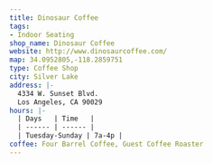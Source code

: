 ```yaml
---
title: Dinosaur Coffee
tags:
- Indoor Seating
shop_name: Dinosaur Coffee
website: http://www.dinosaurcoffee.com/
map: 34.0952805,-118.2859751
type: Coffee Shop
city: Silver Lake
address: |-
  4334 W. Sunset Blvd.
  Los Angeles, CA 90029
hours: |-
  | Days   | Time   |
  | ------ | ------ |
  | Tuesday-Sunday | 7a-4p |
coffee: Four Barrel Coffee, Guest Coffee Roaster
---
```



